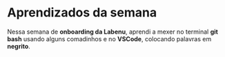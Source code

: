 # Aprendizados da semana
Nessa semana de **onboarding da Labenu**, aprendi a mexer no terminal **git bash** usando alguns comadinhos e 
no **VSCode**, colocando palavras em **negrito**.